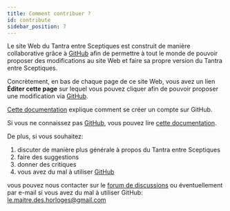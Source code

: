 ```yaml
---
title: Comment contribuer ?
id: contribute
sidebar_position: 7
---
```


Le site Web du Tantra entre Sceptiques est construit de manière collaborative grâce à [GitHub](https://github.com/) afin de permettre à tout le monde de pouvoir proposer des modifications au site Web et faire sa propre version du Tantra entre Sceptiques.

Concrètement, en bas de chaque page de ce site Web, vous avez un lien **Éditer cette page** sur lequel vous pouvez cliquer afin de pouvoir proposer une modification via [GitHub](https://github.com/).

[Cette documentation](https://fr.wikihow.com/cr%C3%A9er-un-compte-sur-GitHub) explique comment se créer un compte sur GitHub.

Si vous ne connaissez pas [GitHub](https://github.com/), vous pouvez lire [cette documentation](https://docs.microsoft.com/fr-fr/learn/modules/introduction-to-github/2-what-is-github).

De plus, si vous souhaitez:
1. discuter de manière plus générale à propos du Tantra entre Sceptiques
2. faire des suggestions
3. donner des critiques
4. vous avez du mal à utiliser [GitHub](https://github.com/)

vous pouvez nous contacter sur le [forum de discussions](https://github.com/Skeptical-Tantra/skeptical-tantra/discussions) ou éventuellement par e-mail si vous avez du mal à utiliser GitHub: le.maitre.des.horloges@gmail.com
